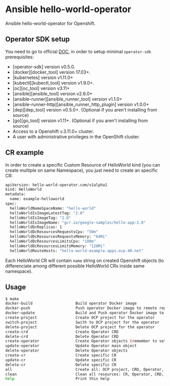 # Ansible hello-world-operator

Ansible hello-world-operator for Openshift.

## Operator SDK setup

You need to go to official [DOC](https://github.com/operator-framework/operator-sdk/blob/master/doc/ansible/user-guide.md), in order to setup minimal `operator-sdk` prerequisites:

- [operator-sdk] version v0.5.0.
- [docker][docker_tool] version 17.03+.
- [kubernetes] version v1.11.0+
- [kubectl][kubectl_tool] version v1.9.0+.
- [oc][oc_tool] version v3.11+
- [ansible][ansible_tool] version v2.6.0+
- [ansible-runner][ansible_runner_tool] version v1.1.0+
- [ansible-runner-http][ansible_runner_http_plugin] version v1.0.0+
- [dep][dep_tool] version v0.5.0+. (Optional if you aren't installing from source)
- [go][go_tool] version v1.11+. (Optional if you aren't installing from source)
- Access to a Openshift v.3.11.0+ cluster.
- A user with administrative privileges in the OpenShift cluster.

## CR example

In order to create a specific Custom Resource of HelloWorld kind (you can create multiple on same Namespace), you just need to create an specific CR:
 
```bash
apiVersion: hello-world-operator.com/v1alpha1
kind: HelloWorld
metadata:
  name: example-helloworld
spec:
  helloWorldNameSpaceName: "hello-world"
  helloWorldIsImageLatestTag: "2.0"
  helloWorldIsImageTag: "2.0"
  helloWorldIsImageName: "gcr.io/google-samples/hello-app:2.0"
  helloWorldDcReplicas: 1
  helloWorldDcResourcesRequestsCpu: "50m"
  helloWorldDcResourcesRequestsMemory: "64Mi"
  helloWorldDcResourcesLimitsCpu: "100m"
  helloWorldDcResourcesLimitsMemory: "128Mi"
  helloWorldRouteHosts: "hello-world-example.apps.ocp-40.net"
```

Each HelloWorld CR will contain `name` string on created Openshift objects (to differenciate among different possible HelloWorld CRs inside same namespace).
 
## Usage

```bash
$ make
docker-build                   Build operator Docker image
docker-push                    Push operator Docker image to remote registry
docker-update                  Build and Push operator Docker image to remote registry
create-project                 Create OCP project for the operator
switch-project                 Swith to OCP project for the operator
delete-project                 Delete OCP project for the operator
create-crd                     Create Operator CRD
delete-crd                     Delete Operator CRD
create-operator                Create Operator objects (remember to set correct image on deploy/operator.yaml)
update-operator                Update Operator main object
delete-operator                Delete Operator objects
create-cr                      Create specific CR
update-cr                      Update specific CR
delete-cr                      Delete specific CR
all                            Create all: OCP project, CRD, Operator, CR
clean                          Clean all resources: CR, Operator, CRD, OCP project
help                           Print this help
```
